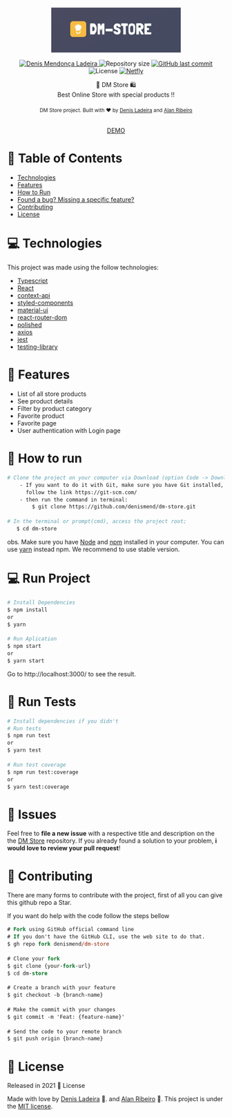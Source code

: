 <p align="center">
   <img src="./.github/dm-store.png" alt="DM-STORE_LOGO" width="300"/>
</p>

<p align="center">
   <a href="https://linkedin.com/in/denis-ladeira-814365115/">
      <img alt="Denis Mendonça Ladeira" src="https://img.shields.io/badge/-DenisLadeira-gray?style=flat&logo=Linkedin&logoColor=white" />
   </a>
  <img alt="Repository size" src="https://img.shields.io/github/repo-size/denismend/dm-store?color=orange">

  <a href="https://github.com/denismend/dm-store/commits/dev_v1">
    <img alt="GitHub last commit" src="https://img.shields.io/github/last-commit/denismend/dm-store?color=orange">
  </a>

  <img alt="License" src="https://img.shields.io/badge/license-MIT-gray">

   <a href="https://app.netlify.com/sites/pinkfloyd-discography-denismend/settings/deploys">
      <img alt="Netfly" src="https://img.shields.io/badge/netfly-Success-gray?style=flat&logo=netlify&logoColor=white" />
   </a>
</p>

<p align="center">
   🛒 DM Store 🛍️ <br />
  Best Online Store with special products !!
</p>

<div align="center">
  <sub>DM Store project. Built with ❤︎ by
    <a href="https://github.com/denismend">Denis Ladeira</a> and
    <a href="https://github.com/alanribeiro">Alan Ribeiro</a>
  </sub>
</div>

<p align="center"
  <br /><br />
  <span>
    <a href="https://denisladeira-dm-store.netlify.app/" target="_blank">DEMO</a>
  </span>
</p>

# :pushpin: Table of Contents

* [Technologies](#computer-technologies)
* [Features](#rocket-features)
* [How to Run](#construction_worker-how-to-run)
* [Found a bug? Missing a specific feature?](#bug-issues)
* [Contributing](#tada-contributing)
* [License](#closed_book-license)

# :computer: Technologies
This project was made using the follow technologies:

* [Typescript](https://www.typescriptlang.org/)
* [React](https://reactjs.org/)
* [context-api](https://reactjs.org/)
* [styled-components](https://styled-components.com/)
* [material-ui](https://material-ui.com/)
* [react-router-dom](https://reactrouter.com/web/guides/quick-start)
* [polished](https://github.com/styled-components/polished)
* [axios](https://github.com/axios/axios)
* [jest](https://github.com/facebook/jest)
* [testing-library](https://github.com/testing-library/react-testing-library)

# :rocket: Features

* List of all store products
* See product details
* Filter by product category
* Favorite product
* Favorite page
* User authentication with Login page


# :construction_worker: How to run
```bash
# Clone the project on your computer via Download (option Code -> Download ZIP)
    - If you want to do it with Git, make sure you have Git installed,
      follow the link https://git-scm.com/
    - then run the command in terminal:
        $ git clone https://github.com/denismend/dm-store.git

# In the terminal or prompt(cmd), access the project root;
   $ cd dm-store
```

obs. Make sure you have [Node](https://nodejs.org/en/) and [npm](https://nodejs.org/en/) 
installed in your computer. You can use [yarn](https://yarnpkg.com) instead npm. We recommend to use stable version.

# :computer: Run Project
```bash
# Install Dependencies
$ npm install
or
$ yarn

# Run Aplication
$ npm start
or
$ yarn start
```
Go to http://localhost:3000/ to see the result.

# :test_tube: Run Tests
```bash
# Install dependencies if you didn't
# Run tests
$ npm run test
or
$ yarn test

# Run test coverage
$ npm run test:coverage
or
$ yarn test:coverage
```

# :bug: Issues

Feel free to **file a new issue** with a respective title and description on the the [DM Store](https://github.com/denismend/dm-store/issues) repository. If you already found a solution to your problem, **i would love to review your pull request**!

# :tada: Contributing

There are many forms to contribute with the project, first of all you can give this github repo a Star.

If you want do help with the code follow the steps bellow

```ps
# Fork using GitHub official command line
# If you don't have the GitHub CLI, use the web site to do that.
$ gh repo fork denismend/dm-store

# Clone your fork
$ git clone {your-fork-url}
$ cd dm-store

# Create a branch with your feature
$ git checkout -b {branch-name}

# Make the commit with your changes
$ git commit -m 'Feat: {feature-name}'

# Send the code to your remote branch
$ git push origin {branch-name}
```

# :closed_book: License

Released in 2021 :closed_book: License

Made with love by [Denis Ladeira](https://github.com/denismend) 🚀.
and [Alan Ribeiro](https://github.com/alanribeiro) 🚀.
This project is under the [MIT license](./LICENSE).
